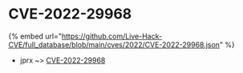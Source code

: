 # CVE-2022-29968
{% embed url="https://github.com/Live-Hack-CVE/full_database/blob/main/cves/2022/CVE-2022-29968.json" %}

* jprx ~> [CVE-2022-29968](https://www.alice-snow.ru/2022/database/cve-2022-29968/cve-2022-29968-jprx)